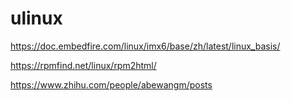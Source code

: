 # ulinux

https://doc.embedfire.com/linux/imx6/base/zh/latest/linux_basis/

https://rpmfind.net/linux/rpm2html/

https://www.zhihu.com/people/abewangm/posts


